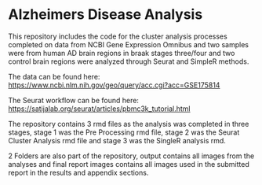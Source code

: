 # Alzheimers Disease Analysis 

This repository includes the code for the cluster analysis processes completed on data from NCBI Gene Expression Omnibus and two samples were from human AD brain regions in braak stages three/four  and two control brain regions were analyzed through Seurat and SimpleR methods. 

The data can be found here: 
https://www.ncbi.nlm.nih.gov/geo/query/acc.cgi?acc=GSE175814

The Seurat workflow can be found here: 
https://satijalab.org/seurat/articles/pbmc3k_tutorial.html

The repository contains 3 rmd files as the analysis was completed in three stages, stage 1 was the Pre Processing rmd file, stage 2 was the Seurat Cluster Analysis rmd file and stage 3 was the SingleR analysis rmd. 

2 Folders are also part of the repository, output contains all images from the analyses and final report images contains all  images used in the submitted report in the results and appendix sections. 
